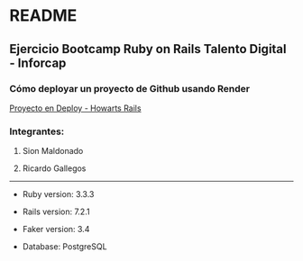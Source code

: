 # README
## Ejercicio Bootcamp Ruby on Rails Talento Digital - Inforcap

### Cómo deployar un proyecto de Github usando Render

[Proyecto en Deploy - Howarts Rails](https://mysite-66yv.onrender.com/)

### Integrantes:

1. Sion Maldonado

2. Ricardo Gallegos

---


* Ruby version: 3.3.3

* Rails version: 7.2.1

* Faker version: 3.4

* Database: PostgreSQL
